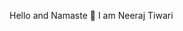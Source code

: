 Hello and Namaste 👋 I am Neeraj Tiwari

<!--
**CodingExpertNeeraj/CodingExpertNeeraj** is a ✨ _special_ ✨ repository because its `README.md` (this file) appears on your GitHub profile.
- 📫 How to reach me: ...Email - nt98924@gmail.com

![image](https://user-images.githubusercontent.com/79464162/154438796-6d407464-fa99-4669-9303-918e4e94325a.png)
